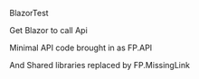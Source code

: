 BlazorTest

Get Blazor to call Api

Minimal API code brought in as FP.API

And Shared libraries replaced by FP.MissingLink 

